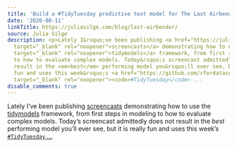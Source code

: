 ```yaml
---
title: 'Build a #TidyTuesday predictive text model for The Last Airbender'
date: '2020-08-11'
linkTitle: https://juliasilge.com/blog/last-airbender/
source: Julia Silge
description: <p>Lately I&rsquo;ve been publishing <a href="https://juliasilge.com/category/tidymodels/"
  target="_blank" rel="noopener">screencasts</a> demonstrating how to use the <a href="https://www.tidymodels.org/"
  target="_blank" rel="noopener">tidymodels</a> framework, from first steps in modeling
  to how to evaluate complex models. Today&rsquo;s screencast admittedly does not
  result in the <em>best</em> performing model you&rsquo;ll ever see, but it is really
  fun and uses this week&rsquo;s <a href="https://github.com/rfordatascience/tidytuesday"
  target="_blank" rel="noopener"><code>#TidyTuesday</code> ...
disable_comments: true
---
```

<p>Lately I&rsquo;ve been publishing <a href="https://juliasilge.com/category/tidymodels/" target="_blank" rel="noopener">screencasts</a> demonstrating how to use the <a href="https://www.tidymodels.org/" target="_blank" rel="noopener">tidymodels</a> framework, from first steps in modeling to how to evaluate complex models. Today&rsquo;s screencast admittedly does not result in the <em>best</em> performing model you&rsquo;ll ever see, but it is really fun and uses this week&rsquo;s <a href="https://github.com/rfordatascience/tidytuesday" target="_blank" rel="noopener"><code>#TidyTuesday</code> ...